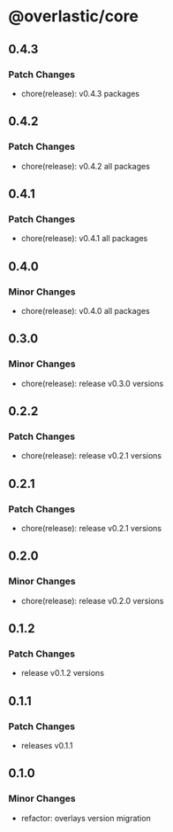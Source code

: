 # @overlastic/core

## 0.4.3

### Patch Changes

- chore(release): v0.4.3 packages

## 0.4.2

### Patch Changes

- chore(release): v0.4.2 all packages

## 0.4.1

### Patch Changes

- chore(release): v0.4.1 all packages

## 0.4.0

### Minor Changes

- chore(release): v0.4.0 all packages

## 0.3.0

### Minor Changes

- chore(release): release v0.3.0 versions

## 0.2.2

### Patch Changes

- chore(release): release v0.2.1 versions

## 0.2.1

### Patch Changes

- chore(release): release v0.2.1 versions

## 0.2.0

### Minor Changes

- chore(release): release v0.2.0 versions

## 0.1.2

### Patch Changes

- release v0.1.2 versions

## 0.1.1

### Patch Changes

- releases v0.1.1

## 0.1.0

### Minor Changes

- refactor: overlays version migration

